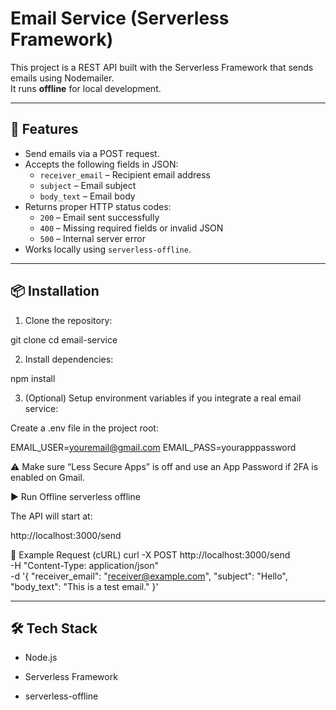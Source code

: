 # Email Service (Serverless Framework)

This project is a REST API built with the Serverless Framework that sends emails using Nodemailer.  
It runs **offline** for local development.

---

## 🚀 Features
- Send emails via a POST request.  
- Accepts the following fields in JSON:
  - `receiver_email` – Recipient email address  
  - `subject` – Email subject  
  - `body_text` – Email body  
- Returns proper HTTP status codes:
  - `200` – Email sent successfully  
  - `400` – Missing required fields or invalid JSON  
  - `500` – Internal server error  
- Works locally using `serverless-offline`.

---

## 📦 Installation

1. Clone the repository:

git clone <repo-url>
cd email-service

2. Install dependencies:

npm install

3. (Optional) Setup environment variables if you integrate a real email service:

Create a .env file in the project root:

EMAIL_USER=youremail@gmail.com
EMAIL_PASS=yourapppassword


⚠️ Make sure “Less Secure Apps” is off and use an App Password if 2FA is enabled on Gmail.

▶️ Run Offline
serverless offline


The API will start at:

http://localhost:3000/send


📮 Example Request (cURL)
curl -X POST http://localhost:3000/send \
-H "Content-Type: application/json" \
-d '{
  "receiver_email": "receiver@example.com",
  "subject": "Hello",
  "body_text": "This is a test email."
}'

---

## 🛠 Tech Stack

- Node.js

- Serverless Framework

- serverless-offline
